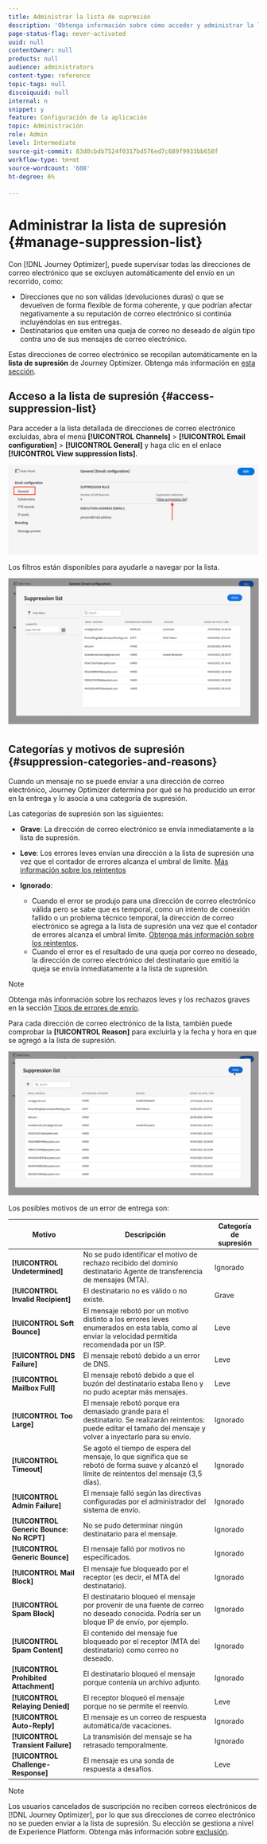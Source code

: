 ```yaml
---
title: Administrar la lista de supresión
description: 'Obtenga información sobre cómo acceder y administrar la lista de supresión de Journey Optimizer '
page-status-flag: never-activated
uuid: null
contentOwner: null
products: null
audience: administrators
content-type: reference
topic-tags: null
discoiquuid: null
internal: n
snippet: y
feature: Configuración de la aplicación
topic: Administración
role: Admin
level: Intermediate
source-git-commit: 83d0cbdb7524f0317bd576ed7c689f9933bb658f
workflow-type: tm+mt
source-wordcount: '608'
ht-degree: 6%

---
```



# Administrar la lista de supresión {#manage-suppression-list}

Con [!DNL Journey Optimizer], puede supervisar todas las direcciones de correo electrónico que se excluyen automáticamente del envío en un recorrido, como:

* Direcciones que no son válidas (devoluciones duras) o que se devuelven de forma flexible de forma coherente, y que podrían afectar negativamente a su reputación de correo electrónico si continúa incluyéndolas en sus entregas.
* Destinatarios que emiten una queja de correo no deseado de algún tipo contra uno de sus mensajes de correo electrónico.

<!--Profiles who unsubscribe from your sendings. Learn more on [opting-out](../consent.md). NOT TRUE as confirmed by eng.: "Subscribe and Unsubscribe are handled by the Consent/Subscription service. A user that opts out will not make it to the suppression list – we won’t send them emails."-->

Estas direcciones de correo electrónico se recopilan automáticamente en la **lista de supresión** de Journey Optimizer. Obtenga más información en [esta sección](../suppression-list.md).

## Acceso a la lista de supresión {#access-suppression-list}

Para acceder a la lista detallada de direcciones de correo electrónico excluidas, abra el menú **[!UICONTROL Channels]** > **[!UICONTROL Email configuration]** > **[!UICONTROL General]** y haga clic en el enlace **[!UICONTROL View suppression lists]**.

![](../assets/suppression-list-link.png)

Los filtros están disponibles para ayudarle a navegar por la lista.

![](../assets/suppression-list-filters.png)

<!--suppression date,  category and reason, but on staging, only creation date filter is available-->

<!--You can also download the list as a CSV file for analysis and reporting purpose. Won't be available.-->

## Categorías y motivos de supresión {#suppression-categories-and-reasons}

Cuando un mensaje no se puede enviar a una dirección de correo electrónico, Journey Optimizer determina por qué se ha producido un error en la entrega y lo asocia a una categoría de supresión.

Las categorías de supresión son las siguientes:

* **Grave**: La dirección de correo electrónico se envía inmediatamente a la lista de supresión.

* **Leve**: Los errores leves envían una dirección a la lista de supresión una vez que el contador de errores alcanza el umbral de límite. [Más información sobre los reintentos](retries.md)

* **Ignorado**:
   * Cuando el error se produjo para una dirección de correo electrónico válida pero se sabe que es temporal, como un intento de conexión fallido o un problema técnico temporal, la dirección de correo electrónico se agrega a la lista de supresión una vez que el contador de errores alcanza el umbral límite. [Obtenga más información sobre los reintentos](retries.md).
   * Cuando el error es el resultado de una queja por correo no deseado, la dirección de correo electrónico del destinatario que emitió la queja se envía inmediatamente a la lista de supresión.

<!--**Manual**: You can also manually add an email address to the suppression list. => Manual category will be available when manually adding an address to the suppression list (via API)-->

>[!NOTE]
>
>Obtenga más información sobre los rechazos leves y los rechazos graves en la sección [Tipos de errores de envío](../suppression-list.md#delivery-failures).

Para cada dirección de correo electrónico de la lista, también puede comprobar la **[!UICONTROL Reason]** para excluirla y la fecha y hora en que se agregó a la lista de supresión.

![](../assets/suppression-list-temp.png)
<!--to replace with suppression-list.png when Manual category is available (through API)-->

Los posibles motivos de un error de entrega son:

| Motivo | Descripción | Categoría de supresión |
---------|----------|--------- |
| **[!UICONTROL Undetermined]** | No se pudo identificar el motivo de rechazo recibido del dominio destinatario Agente de transferencia de mensajes (MTA). | Ignorado |
| **[!UICONTROL Invalid Recipient]** | El destinatario no es válido o no existe. | Grave |
| **[!UICONTROL Soft Bounce]** | El mensaje rebotó por un motivo distinto a los errores leves enumerados en esta tabla, como al enviar la velocidad permitida recomendada por un ISP. | Leve |
| **[!UICONTROL DNS Failure]** | El mensaje rebotó debido a un error de DNS. | Leve |
| **[!UICONTROL Mailbox Full]** | El mensaje rebotó debido a que el buzón del destinatario estaba lleno y no pudo aceptar más mensajes. | Leve |
| **[!UICONTROL Too Large]** | El mensaje rebotó porque era demasiado grande para el destinatario. [](retries.md) Se realizarán reintentos: puede editar el tamaño del mensaje y volver a inyectarlo para su envío. | Ignorado |
| **[!UICONTROL Timeout]** | Se agotó el tiempo de espera del mensaje, lo que significa que se rebotó de forma suave y alcanzó el límite de reintentos del mensaje (3,5 días). | Ignorado |
| **[!UICONTROL Admin Failure]** | El mensaje falló según las directivas configuradas por el administrador del sistema de envío. <!--For example, if emails are blackholed at the global, domain or binding level using the "blackhole" directive, this bounce code is used.--> | Ignorado |
| **[!UICONTROL Generic Bounce: No RCPT]** | No se pudo determinar ningún destinatario para el mensaje. | Ignorado |
| **[!UICONTROL Generic Bounce]** | El mensaje falló por motivos no especificados. | Ignorado |
| **[!UICONTROL Mail Block]** | El mensaje fue bloqueado por el receptor (es decir, el MTA del destinatario). | Ignorado |
| **[!UICONTROL Spam Block]** | El destinatario bloqueó el mensaje por provenir de una fuente de correo no deseado conocida. Podría ser un bloque IP de envío, por ejemplo. | Ignorado |
| **[!UICONTROL Spam Content]** | El contenido del mensaje fue bloqueado por el receptor (MTA del destinatario) como correo no deseado. | Ignorado |
| **[!UICONTROL Prohibited Attachment]** | El destinatario bloqueó el mensaje porque contenía un archivo adjunto. | Ignorado |
| **[!UICONTROL Relaying Denied]** | El receptor bloqueó el mensaje porque no se permite el reenvío. | Leve |
| **[!UICONTROL Auto-Reply]** | El mensaje es un correo de respuesta automática/de vacaciones. | Ignorado |
| **[!UICONTROL Transient Failure]** | La transmisión del mensaje se ha retrasado temporalmente. | Ignorado |
| **[!UICONTROL Challenge-Response]** | El mensaje es una sonda de respuesta a desafíos. | Leve |

>[!NOTE]
>
>Los usuarios cancelados de suscripción no reciben correos electrónicos de [!DNL Journey Optimizer], por lo que sus direcciones de correo electrónico no se pueden enviar a la lista de supresión. Su elección se gestiona a nivel de Experience Platform. Obtenga más información sobre [exclusión](../consent.md).

<!--
Removed from the table provided by SparkPost/Momentum:
| **[!UICONTROL Subscribe]** | The message is a subscribe request. | Ignored |
| **[!UICONTROL Unsubscribe]** | The message is an unsubscribe request. | Hard |
-->

<!--Note to add eventually: If a user is subscribed and [!DNL Journey Optimizer] fails to send emails to their subscribed email address, they will get added to the suppression list. (not sure it's possible to subscribe through AJO or need to find reference to Experience Platform doc?)-->



